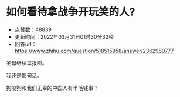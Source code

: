 # 如何看待拿战争开玩笑的人?
- 点赞数：48839
- 更新时间：2022年03月31日01时30分32秒
- 回答url：https://www.zhihu.com/question/518515958/answer/2362980777
<body>
 <p data-pid="UT2iRRIJ">圣母继续举报呗。</p>
 <p data-pid="frgqkXb8">我还是那句话。</p>
 <p data-pid="X4GCl8RA">狗咬狗和我们无辜的中国人有半毛钱事？</p>
</body>